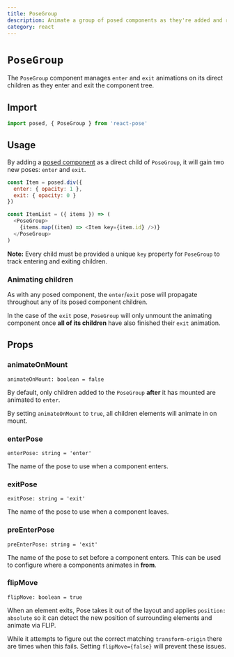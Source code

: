 ```yaml
---
title: PoseGroup
description: Animate a group of posed components as they're added and removed.
category: react
---
```


# `PoseGroup`

The `PoseGroup` component manages `enter` and `exit` animations on its direct children as they enter and exit the component tree.

<TOC />

## Import

```javascript
import posed, { PoseGroup } from 'react-pose'
```

## Usage

By adding a [posed component](/api/posed) as a direct child of `PoseGroup`, it will gain two new poses: `enter` and `exit`.

```javascript
const Item = posed.div({
  enter: { opacity: 1 },
  exit: { opacity: 0 }
})

const ItemList = ({ items }) => (
  <PoseGroup>
    {items.map((item) => <Item key={item.id} />)}
  </PoseGroup>
)
```

**Note:** Every child must be provided a unique `key` property for `PoseGroup` to track entering and exiting children.

### Animating children

As with any posed component, the `enter`/`exit` pose will propagate throughout any of its posed component children.

In the case of the `exit` pose, `PoseGroup` will only unmount the animating component once **all of its children** have also finished their `exit` animation.

## Props

### animateOnMount

`animateOnMount: boolean = false`

By default, only children added to the `PoseGroup` **after** it has mounted are animated to `enter`.

By setting `animateOnMount` to `true`, all children elements will animate in on mount.

### enterPose

`enterPose: string = 'enter'`

The name of the pose to use when a component enters.

### exitPose

`exitPose: string = 'exit'`

The name of the pose to use when a component leaves.

### preEnterPose

`preEnterPose: string = 'exit'`

The name of the pose to set before a component enters. This can be used to configure where a components animates in **from**.

### flipMove

`flipMove: boolean = true`

When an element exits, Pose takes it out of the layout and applies `position: absolute` so it can detect the new position of surrounding elements and animate via FLIP.

While it attempts to figure out the correct matching `transform-origin` there are times when this fails. Setting `flipMove={false}` will prevent these issues. 
